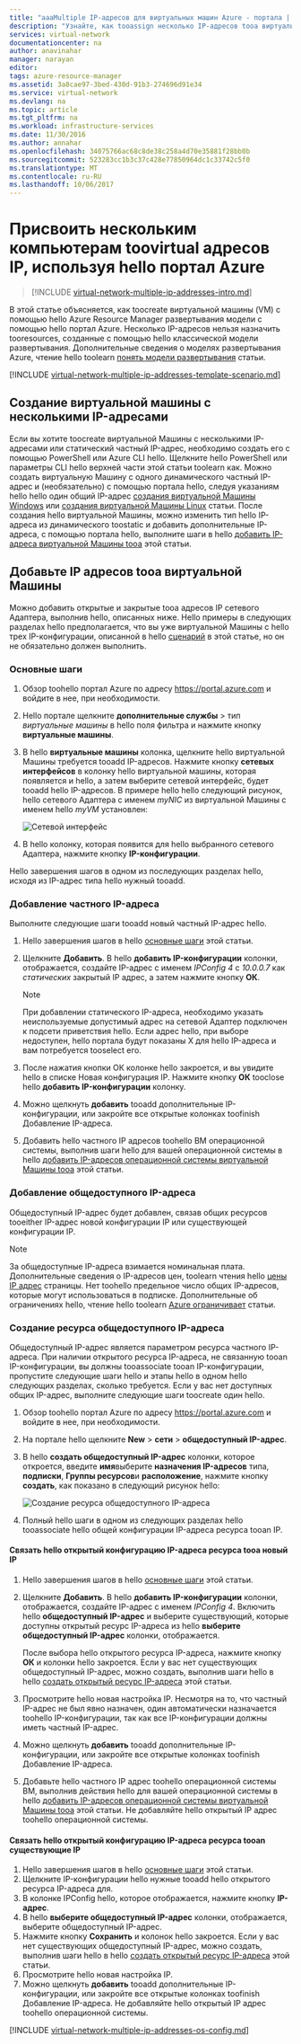 ```yaml
---
title: "aaaMultiple IP-адресов для виртуальных машин Azure - портала | Документы Microsoft"
description: "Узнайте, как tooassign несколько IP-адресов tooa виртуальную машину с помощью hello портал Azure | Диспетчер ресурсов."
services: virtual-network
documentationcenter: na
author: anavinahar
manager: narayan
editor: 
tags: azure-resource-manager
ms.assetid: 3a8cae97-3bed-430d-91b3-274696d91e34
ms.service: virtual-network
ms.devlang: na
ms.topic: article
ms.tgt_pltfrm: na
ms.workload: infrastructure-services
ms.date: 11/30/2016
ms.author: annahar
ms.openlocfilehash: 34075766ac68c8de38c258a4d70e35881f28bb0b
ms.sourcegitcommit: 523283cc1b3c37c428e77850964dc1c33742c5f0
ms.translationtype: MT
ms.contentlocale: ru-RU
ms.lasthandoff: 10/06/2017
---
```

# <a name="assign-multiple-ip-addresses-toovirtual-machines-using-hello-azure-portal"></a>Присвоить нескольким компьютерам toovirtual адресов IP, используя hello портал Azure

>[!INCLUDE [virtual-network-multiple-ip-addresses-intro.md](../../includes/virtual-network-multiple-ip-addresses-intro.md)]
>
В этой статье объясняется, как toocreate виртуальной машины (VM) с помощью hello Azure Resource Manager развертывания модели с помощью hello портал Azure. Несколько IP-адресов нельзя назначить tooresources, созданные с помощью hello классической модели развертывания. Дополнительные сведения о моделях развертывания Azure, чтение hello toolearn [понять модели развертывания](../resource-manager-deployment-model.md) статьи.

[!INCLUDE [virtual-network-multiple-ip-addresses-template-scenario.md](../../includes/virtual-network-multiple-ip-addresses-scenario.md)]

## <a name = "create"></a>Создание виртуальной машины с несколькими IP-адресами

Если вы хотите toocreate виртуальной Машины с несколькими IP-адресами или статический частный IP-адрес, необходимо создать его с помощью PowerShell или Azure CLI hello. Щелкните hello PowerShell или параметры CLI hello верхней части этой статьи toolearn как. Можно создать виртуальную Машину с одного динамического частный IP-адрес и (необязательно) с помощью портала hello, следуя указаниям hello hello один общий IP-адрес [создания виртуальной Машины Windows](../virtual-machines/virtual-machines-windows-hero-tutorial.md) или [создания виртуальной Машины Linux](../virtual-machines/linux/quick-create-portal.md) статьи. После создания hello виртуальной Машины, можно изменить тип hello IP-адреса из динамического toostatic и добавить дополнительные IP-адреса, с помощью портала hello, выполните шаги в hello [добавить IP-адреса виртуальной Машины tooa](#add) этой статьи.

## <a name="add"></a>Добавьте IP адресов tooa виртуальной Машины

Можно добавить открытые и закрытые tooa адресов IP сетевого Адаптера, выполнив hello, описанных ниже. Hello примеры в следующих разделах hello предполагается, что вы уже виртуальной Машины с hello трех IP-конфигурации, описанной в hello [сценарий](#Scenario) в этой статье, но он не обязательно должен выполнить.

### <a name="coreadd"></a>Основные шаги

1. Обзор toohello портал Azure по адресу https://portal.azure.com и войдите в нее, при необходимости.
2. Hello портале щелкните **дополнительные службы** > тип *виртуальные машины* в hello поля фильтра и нажмите кнопку **виртуальные машины**.
3. В hello **виртуальные машины** колонка, щелкните hello виртуальной Машины требуется tooadd IP-адресов. Нажмите кнопку **сетевых интерфейсов** в колонку hello виртуальной машины, которая появляется и hello, а затем выберите сетевой интерфейс, будет tooadd hello IP-адресов. В примере hello hello следующий рисунок, hello сетевого Адаптера с именем *myNIC* из виртуальной Машины с именем hello *myVM* установлен:

    ![Сетевой интерфейс](./media/virtual-network-multiple-ip-addresses-portal/figure1.png)

4. В hello колонку, которая появится для hello выбранного сетевого Адаптера, нажмите кнопку **IP-конфигурации**.

Hello завершения шагов в одном из последующих разделах hello, исходя из IP-адрес типа hello нужный tooadd.

### <a name="add-a-private-ip-address"></a>**Добавление частного IP-адреса**

Выполните следующие шаги tooadd новый частный IP-адрес hello.

1. Hello завершения шагов в hello [основные шаги](#coreadd) этой статьи.
2. Щелкните **Добавить**. В hello **добавить IP-конфигурации** колонки, отображается, создайте IP-адрес с именем *IPConfig 4* с *10.0.0.7* как *статических* закрытый IP адрес, а затем нажмите кнопку **ОК**.

    > [!NOTE]
    > При добавлении статического IP-адреса, необходимо указать неиспользуемые допустимый адрес на сетевой Адаптер подключен к подсети приветствия hello. Если адрес hello, при выборе недоступен, hello портала будут показаны X для hello IP-адреса и вам потребуется tooselect его.

3. После нажатия кнопки ОК колонке hello закроется, и вы увидите hello в списке Новая конфигурация IP. Нажмите кнопку **ОК** tooclose hello **добавить IP-конфигурации** колонку.
4. Можно щелкнуть **добавить** tooadd дополнительные IP-конфигурации, или закройте все открытые колонках toofinish Добавление IP-адреса.
5. Добавить hello частного IP адресов toohello ВМ операционной системы, выполнив шаги hello для вашей операционной системы в hello [добавить IP-адресов операционной системы виртуальной Машины tooa](#os-config) этой статьи.

### <a name="add-a-public-ip-address"></a>Добавление общедоступного IP-адреса

Общедоступный IP-адрес будет добавлен, связав общих ресурсов tooeither IP-адрес новой конфигурации IP или существующей конфигурации IP.

> [!NOTE]
> За общедоступные IP-адреса взимается номинальная плата. Дополнительные сведения о IP-адресов цен, toolearn чтения hello [цены IP адрес](https://azure.microsoft.com/pricing/details/ip-addresses) страницы. Нет toohello предельное число общих IP-адресов, которые могут использоваться в подписке. Дополнительные об ограничениях hello, чтение hello toolearn [Azure ограничивает](../azure-subscription-service-limits.md#networking-limits) статьи.
> 

### <a name="create-public-ip"></a>Создание ресурса общедоступного IP-адреса

Общедоступный IP-адрес является параметром ресурса частного IP-адреса. При наличии открытого ресурса IP-адреса, не связанную tooan IP-конфигурации, вы должны tooassociate tooan IP-конфигурации, пропустите следующие шаги hello и этапы hello в одном hello следующих разделах, сколько требуется. Если у вас нет доступных общих IP-адрес, выполните следующие шаги toocreate один hello.

1. Обзор toohello портал Azure по адресу https://portal.azure.com и войдите в нее, при необходимости.
3. На портале hello щелкните **New** > **сети** > **общедоступный IP-адрес**.
4. В hello **создать общедоступный IP-адрес** колонки, которое откроется, введите **имя**выберите **назначения IP-адресов** типа, **подписки**, **Группы ресурсов**и **расположение**, нажмите кнопку **создать**, как показано в следующий рисунок hello:

    ![Создание ресурса общедоступного IP-адреса](./media/virtual-network-multiple-ip-addresses-portal/figure5.png)

5. Полный hello шаги в одном из следующих разделах hello tooassociate hello общей конфигурации IP-адреса ресурса tooan IP.

#### <a name="associate-hello-public-ip-address-resource-tooa-new-ip-configuration"></a>Связать hello открытый конфигурацию IP-адреса ресурса tooa новый IP

1. Hello завершения шагов в hello [основные шаги](#coreadd) этой статьи.
2. Щелкните **Добавить**. В hello **добавить IP-конфигурации** колонки, отображается, создайте IP-адрес с именем *IPConfig 4*. Включить hello **общедоступный IP-адрес** и выберите существующий, которые доступны открытый ресурс IP-адреса из hello **выберите общедоступный IP-адрес** колонки, отображается.

    После выбора hello открытого ресурса IP-адреса, нажмите кнопку **ОК** и колонки hello закроется. Если у вас нет существующих общедоступный IP-адрес, можно создать, выполнив шаги hello в hello [создать открытый ресурс IP-адреса](#create-public-ip) этой статьи. 

3. Просмотрите hello новая настройка IP. Несмотря на то, что частный IP-адрес не был явно назначен, один автоматически назначается toohello IP-конфигурации, так как все IP-конфигурации должны иметь частный IP-адрес.
4. Можно щелкнуть **добавить** tooadd дополнительные IP-конфигурации, или закройте все открытые колонках toofinish Добавление IP-адреса.
5. Добавьте hello частного IP адрес toohello операционной системы ВМ, выполнив действия hello для вашей операционной системы в hello [добавить IP-адресов операционной системы виртуальной Машины tooa](#os-config) этой статьи. Не добавляйте hello открытый IP адрес toohello операционной системы.

#### <a name="associate-hello-public-ip-address-resource-tooan-existing-ip-configuration"></a>Связать hello открытый конфигурацию IP-адреса ресурса tooan существующие IP

1. Hello завершения шагов в hello [основные шаги](#coreadd) этой статьи.
2. Щелкните IP-конфигурации hello нужные tooadd hello открытого ресурса IP-адреса для.
3. В колонке IPConfig hello, которое отображается, нажмите кнопку **IP-адрес**.
4. В hello **выберите общедоступный IP-адрес** колонки, отображается, выберите общедоступный IP-адрес.
5. Нажмите кнопку **Сохранить** и колонок hello закроется. Если у вас нет существующих общедоступный IP-адрес, можно создать, выполнив шаги hello в hello [создать открытый ресурс IP-адреса](#create-public-ip) этой статьи.
3. Просмотрите hello новая настройка IP.
4. Можно щелкнуть **добавить** tooadd дополнительные IP-конфигурации, или закройте все открытые колонках toofinish Добавление IP-адреса. Не добавляйте hello открытый IP адрес toohello операционной системы.


[!INCLUDE [virtual-network-multiple-ip-addresses-os-config.md](../../includes/virtual-network-multiple-ip-addresses-os-config.md)]
